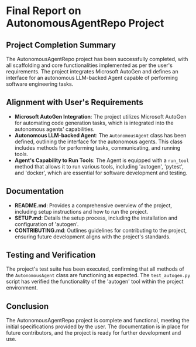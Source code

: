 # Final Report on AutonomousAgentRepo Project

## Project Completion Summary

The AutonomousAgentRepo project has been successfully completed, with all scaffolding and core functionalities implemented as per the user's requirements. The project integrates Microsoft AutoGen and defines an interface for an autonomous LLM-backed Agent capable of performing software engineering tasks.

## Alignment with User's Requirements

- **Microsoft AutoGen Integration**: The project utilizes Microsoft AutoGen for automating code generation tasks, which is integrated into the autonomous agents' capabilities.
- **Autonomous LLM-backed Agent**: The `AutonomousAgent` class has been defined, outlining the interface for the autonomous agents. This class includes methods for performing tasks, communicating, and running tools.
- **Agent's Capability to Run Tools**: The Agent is equipped with a `run_tool` method that allows it to run various tools, including 'autogen', 'pytest', and 'docker', which are essential for software development and testing.

## Documentation

- **README.md**: Provides a comprehensive overview of the project, including setup instructions and how to run the project.
- **SETUP.md**: Details the setup process, including the installation and configuration of 'autogen'.
- **CONTRIBUTING.md**: Outlines guidelines for contributing to the project, ensuring future development aligns with the project's standards.

## Testing and Verification

The project's test suite has been executed, confirming that all methods of the `AutonomousAgent` class are functioning as expected. The `test_autogen.py` script has verified the functionality of the 'autogen' tool within the project environment.

## Conclusion

The AutonomousAgentRepo project is complete and functional, meeting the initial specifications provided by the user. The documentation is in place for future contributors, and the project is ready for further development and use.
